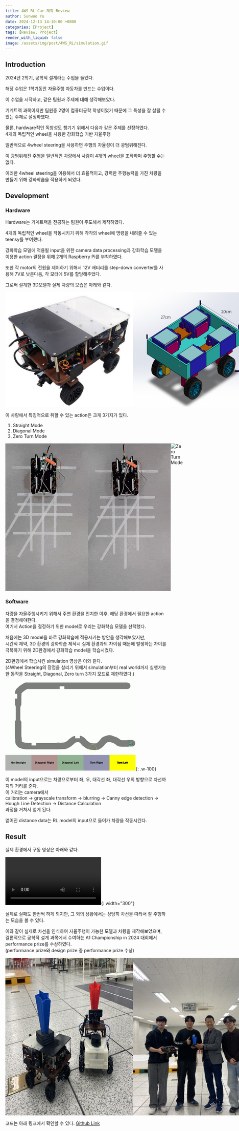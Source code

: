 ```yaml
---
title: 4WS RL Car 제작 Review
author: Sunwoo Yu
date: 2024-12-13 14:10:00 +0800
categories: [Project]
tags: [Review, Project]
render_with_liquid: false
image: /assets/img/post/4WS_RL/simulation.gif
---
```


## Introduction
2024년 2학기, 공학적 설계라는 수업을 들었다.

해당 수업은 1학기동안 자율주행 자동차를 만드는 수업이다.

이 수업을 시작하고, 같은 팀원과 주제에 대해 생각해보았다.

기계트랙 과목이지만 팀원중 2명이 컴퓨터공학 학생이었기 때문에 그 특성을 잘 살릴 수 있는 주제로 설정하였다.

물론, hardware적인 독창성도 챙기기 위해서 다음과 같은 주제를 선정하였다.<br>
4개의 독립적인 wheel을 사용한 강화학습 기반 자율주행

일반적으로 4wheel steering을 사용하면 주행의 자율성이 더 광범위해진다.

이 광범위해진 주행을 일반적인 차량에서 사람이 4개의 wheel을 조작하며 주행할 수는 없다.

이러한 4wheel steering을 이용해서 더 효율적이고, 강력한 주행능력을 가진 차량을 만들기 위해 강화학습을 적용하게 되었다.

## Development
### Hardware
Hardware는 기계트랙을 전공하는 팀원이 주도해서 제작하였다.

4개의 독립적인 wheel을 작동시키기 위해 각각의 wheel에 명령을 내려줄 수 있는 teensy를 부여했다.

강화학습 모델에 적용될 input을 위한 camera data processing과 강화학습 모델을 이용한 action 결정을 위해 2개의 Raspberry Pi를 부착하였다.

또한 각 motor의 전원을 제어하기 위해서 12V 배터리를 step-down converter를 사용해 7V로 낮춘다음, 각 모터에 5V를 할당해주었다.

그로써 설계한 3D모델과 실제 차량의 모습은 아래와 같다.

<div style="display: flex; justify-content: space-around;">
    <img src="/assets/img/post/4WS_RL/car_3d.png" alt="3D Model" width="400"/>
    <img src="/assets/img/post/4WS_RL/car_total.png" alt="Implemented Car" width="400"/>
</div>

이 차량에서 특징적으로 취할 수 있는 action은 크게 3가지가 있다.<br>
1. Straight Mode
2. Diagonal Mode
3. Zero Turn Mode
<div style="display: flex; justify-content: space-around;">
    <img src="/assets/img/post/4WS_RL/straight_mode.gif" alt="Straight Mode" width="270"/>
    <img src="/assets/img/post/4WS_RL/diagonal_mode.gif" alt="Diagonal Mode" width="270"/>
    <img src="/assets/img/post/4WS_RL/zero_turn_mode.gif" alt="Zero Turn Mode" width="270"/>
</div>

### Software
차량을 자율주행시키기 위해서 주변 환경을 인지한 이후, 해당 환경에서 필요한 action을 결정해야한다.<br>
여기서 Action을 결정하기 위한 model로 우리는 강화학습 모델을 선택했다.

처음에는 3D model을 바로 강화학습에 적용시키는 방안을 생각해보았지만,<br>
시간적 제약, 3D 환경의 강화학습 제작시 실제 환경과의 차이점 때문에 발생하는 차이를 극복하기 위해 2D환경에서 강화학습 model을 학습시켰다.

2D환경에서 학습시킨 simulation 영상은 이와 같다.<br>
(4Wheel Steering의 장점을 살리기 위해서 simulation부터 real world까지 실행가능한 동작을 Straight, Diagonal, Zero turn 3가지 모드로 제한하였다.)<br>
![Simulation of 4WS RL Car]( /assets/img/post/4WS_RL/simulation.gif ){: .w-100}

이 model의 input으로는 차량으로부터 좌, 우, 대각선 좌, 대각선 우의 방향으로 차선까지의 거리를 준다.<br>
이 거리는 camera에서 <br>
calibration -> grayscale transform -> blurring -> Canny edge detection -> Hough Line Detection -> Distance Calculation<br>
과정을 거쳐서 얻게 된다.

얻어진 distance data는 RL model의 input으로 들어가 차량을 작동시킨다.


## Result
실제 환경에서 구동 영상은 아래와 같다.

![Real World Driving of 4WS RL Car]( /assets/img/post/4WS_RL/self_driving.mp4 ){: width="300"}

실제로 실패도 한번씩 하게 되지만, 그 외의 상황에서는 상당히 차선을 따라서 잘 주행하는 모습을 볼 수 있다.

이와 같이 실제로 차선을 인식하여 자율주행이 가능한 모델과 차량을 제작해보았으며,<br>
결론적으로 공학적 설계 과목에서 수여하는 A1 Championship in 2024 대회에서 performance prize를 수상하였다.<br>
(performance prize와 design prize 중 performance prize 수상)

<div style="display: flex; justify-content: space-around;">
    <img src="/assets/img/post/4WS_RL/car_with_prize.jpg" alt="Car with Prize (performance)" width="400"/>
    <img src="/assets/img/post/4WS_RL/performance_prize.jpg" alt="A1 Championship Performance Prize" width="400"/>
</div>

코드는 아래 링크에서 확인할 수 있다.
<a href = "https://github.com/Muakjwa/4WS_RLCar"> Github Link </a>
